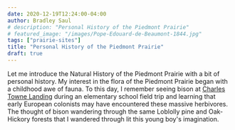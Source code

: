 ```yaml
---
date: 2020-12-19T12:24:00-04:00
author: Bradley Saul
# description: "Personal History of the Piedmont Prairie"
# featured_image: "/images/Pope-Edouard-de-Beaumont-1844.jpg"
tags: ["prairie-sites"]
title: "Personal History of the Piedmont Prairie"
draft: true
---
```


Let me introduce the Natural History of the Piedmont Prairie with a bit of personal history. My interest in the flora of the Piedmont Prairie began with a childhood awe of fauna. To this day, I remember seeing bison at [Charles Towne Landing]([https://southcarolinaparks.com/see-and-do/wildlife/the-animal-forest-at-charles-towne-landing]) during an elementary school field trip and learning that early European colonists may have encountered these massive herbivores. The thought of bison wandering through the same Loblolly pine and Oak-Hickory forests that I wandered through lit this young boy's imagination.

